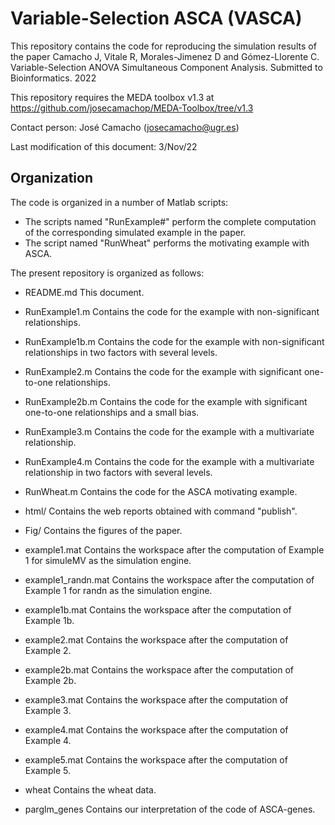 
# Variable-Selection ASCA (VASCA)

This repository contains the code for reproducing the simulation results of the paper Camacho J, Vitale R, Morales-Jimenez D and Gómez-Llorente C. Variable-Selection ANOVA Simultaneous Component Analysis. Submitted to Bioinformatics. 2022 

This repository requires the MEDA toolbox v1.3 at https://github.com/josecamachop/MEDA-Toolbox/tree/v1.3

Contact person: José Camacho (josecamacho@ugr.es)

Last modification of this document: 3/Nov/22


## Organization

The code is organized in a number of Matlab scripts:

- The scripts named "RunExample#" perform the complete computation of the corresponding simulated example in the paper.
- The script named "RunWheat" performs the motivating example with ASCA.

The present repository is organized as follows:

- README.md					This document.

- RunExample1.m				Contains the code for the example with non-significant relationships.
- RunExample1b.m			Contains the code for the example with non-significant relationships in two factors with several levels.
- RunExample2.m				Contains the code for the example with significant one-to-one relationships.
- RunExample2b.m			Contains the code for the example with significant one-to-one relationships and a small bias.
- RunExample3.m				Contains the code for the example with a multivariate relationship.
- RunExample4.m				Contains the code for the example with a multivariate relationship in two factors with several levels.
- RunWheat.m				Contains the code for the ASCA motivating example.

- html/						Contains the web reports obtained with command "publish".
- Fig/						Contains the figures of the paper.

- example1.mat				Contains the workspace after the computation of Example 1 for simuleMV as the simulation engine.
- example1_randn.mat		Contains the workspace after the computation of Example 1 for randn as the simulation engine.
- example1b.mat				Contains the workspace after the computation of Example 1b.
- example2.mat				Contains the workspace after the computation of Example 2.
- example2b.mat				Contains the workspace after the computation of Example 2b.
- example3.mat				Contains the workspace after the computation of Example 3.
- example4.mat				Contains the workspace after the computation of Example 4.
- example5.mat				Contains the workspace after the computation of Example 5.
- wheat						Contains the wheat data.

- parglm_genes				Contains our interpretation of the code of ASCA-genes.

